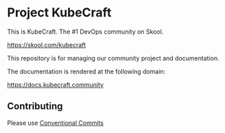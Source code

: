 # Project KubeCraft
This is KubeCraft. The #1 DevOps community on Skool.

<https://skool.com/kubecraft>

This repository is for managing our community project and documentation.

The documentation is rendered at the following domain:

<https://docs.kubecraft.community>

## Contributing

Please use [Conventional Commits](https://www.conventionalcommits.org/)
